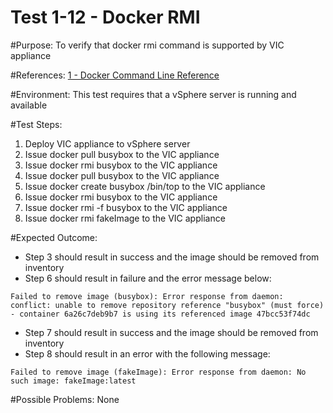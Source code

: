 Test 1-12 - Docker RMI
=======

#Purpose:
To verify that docker rmi command is supported by VIC appliance

#References:
[1 - Docker Command Line Reference](https://docs.docker.com/engine/reference/commandline/rmi/)

#Environment:
This test requires that a vSphere server is running and available

#Test Steps:
1. Deploy VIC appliance to vSphere server
2. Issue docker pull busybox to the VIC appliance
3. Issue docker rmi busybox to the VIC appliance
4. Issue docker pull busybox to the VIC appliance
5. Issue docker create busybox /bin/top to the VIC appliance
6. Issue docker rmi busybox to the VIC appliance
7. Issue docker rmi -f busybox to the VIC appliance
8. Issue docker rmi fakeImage to the VIC appliance

#Expected Outcome:
* Step 3 should result in success and the image should be removed from inventory
* Step 6 should result in failure and the error message below:  
```
Failed to remove image (busybox): Error response from daemon: conflict: unable to remove repository reference "busybox" (must force) - container 6a26c7deb9b7 is using its referenced image 47bcc53f74dc
```
* Step 7 should result in success and the image should be removed from inventory
* Step 8 should result in an error with the following message:  
```
Failed to remove image (fakeImage): Error response from daemon: No such image: fakeImage:latest
```

#Possible Problems:
None